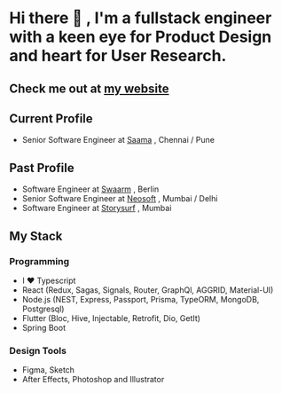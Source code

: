 # Hi there 👋 , I'm a fullstack engineer with a keen eye for **Product Design** and heart for **User Research**. 

## Check me out at [my website](https://saurabswaarm.github.io)

## Current Profile
- Senior Software Engineer at [Saama](https://saama.com) , Chennai / Pune

## Past Profile
- Software Engineer at [Swaarm](https://www.swaarm.com/) , Berlin
- Senior Software Engineer at [Neosoft](https://www.neosofttech.com/) , Mumbai / Delhi
- Software Engineer at [Storysurf](https://www.storysurf.app/read) , Mumbai
  
## My Stack

### Programming
- I ❤️ Typescript
- React (Redux, Sagas, Signals, Router, GraphQl, AGGRID, Material-UI)
- Node.js (NEST, Express, Passport, Prisma, TypeORM, MongoDB, Postgresql)
- Flutter (Bloc, Hive, Injectable, Retrofit, Dio, GetIt)
- Spring Boot

### Design Tools
- Figma, Sketch
- After Effects, Photoshop and Illustrator
